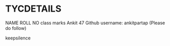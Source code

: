 # TYCDETAILS


NAME         ROLL NO     class     marks
Ankit        47
Github username: ankitpartap (Please do follow)

keepsilence
